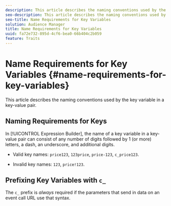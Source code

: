 ```yaml
---
description: This article describes the naming conventions used by the key variable in a key-value pair.
seo-description: This article describes the naming conventions used by the key variable in a key-value pair.
seo-title: Name Requirements for Key Variables
solution: Audience Manager
title: Name Requirements for Key Variables
uuid: fa72e732-895d-4cf6-bea0-66b404c2b059
feature: Traits
---
```


# Name Requirements for Key Variables {#name-requirements-for-key-variables}

This article describes the naming conventions used by the key variable in a key-value pair.

## Naming Requirements for Keys

<!-- c_tb_key_name_requirements.xml -->

In [!UICONTROL Expression Builder], the name of a key variable in a key-value pair can consist of any number of digits followed by 1 (or more) letters, a dash, an underscore, and additional digits.

* Valid key names: `price123`, `123price`, `price-123`, `c_price123`.

* Invalid key names: `123`, `price!123`.

## Prefixing Key Variables with `c_`

The `c_` prefix is *always* required if the parameters that send in data on an event call URL use that syntax.
